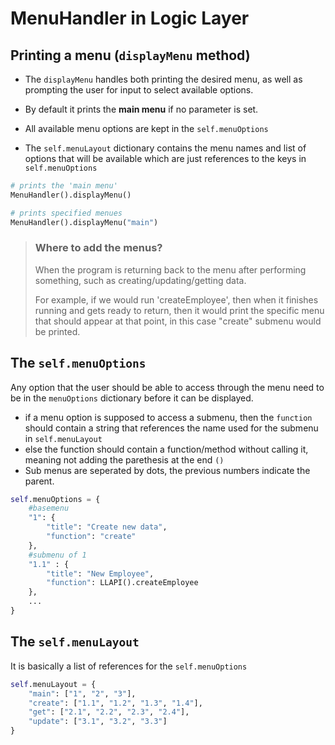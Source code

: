 
# MenuHandler in Logic Layer

## Printing a menu (`displayMenu` method)
* The `displayMenu` handles both printing the desired menu, as well as prompting the user for input to select available options.

* By default it prints the __main menu__ if no parameter is set.

* All available menu options are kept in the `self.menuOptions`
* The `self.menuLayout` dictionary contains the menu names and list of options that will be available which are just references to the keys in `self.menuOptions`

```python
# prints the 'main menu' 
MenuHandler().displayMenu()

# prints specified menues
MenuHandler().displayMenu("main")
```
> ### Where to add the menus?
> When the program is returning back to the menu after performing something, such as creating/updating/getting data.
>
> For example, if we would run 'createEmployee', then when it finishes running and gets ready to return, then it would print the specific menu that should appear at that point, in this case "create" submenu would be printed.


## The `self.menuOptions` 
Any option that the user should be able to access through the menu need to be in the `menuOptions` dictionary before it can be displayed.

* if a menu option is supposed to access a submenu, then the `function` should contain a string that references the name used for the submenu in `self.menuLayout`
* else the function should contain a function/method without calling it, meaning not adding the parethesis at the end `()`
* Sub menus are seperated by dots, the previous numbers indicate the parent.
```python
self.menuOptions = {
    #basemenu
    "1": {
        "title": "Create new data",
        "function": "create" 
    },
    #submenu of 1
    "1.1" : {
        "title": "New Employee",
        "function": LLAPI().createEmployee
    },
    ...
}
```

## The `self.menuLayout`
It is basically a list of references for the `self.menuOptions`

```python
self.menuLayout = {
    "main": ["1", "2", "3"],
    "create": ["1.1", "1.2", "1.3", "1.4"],
    "get": ["2.1", "2.2", "2.3", "2.4"],
    "update": ["3.1", "3.2", "3.3"]
}
```
